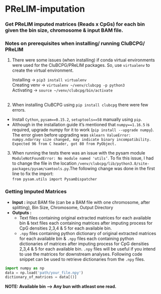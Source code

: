 # PReLIM-imputation
### Get PReLIM imputed matrices (Reads x CpGs) for each bin given the bin size, chromosome &amp; input BAM file.

### Notes on prerequisites when installing/ running CluBCPG/ PReLIM

1) There were some issues (when installing) if conda virtual environments were used for the CluBCPG/PReLIM packages. So, use `virtualenv` to create the virtual environment.

   Installing → `pip3 install virtualenv`\
   Creating venv → `virtualenv ~/venv/clubcpg -p python3`\
   Activating → `source ~/venv/clubcpg/bin/activate` <br />
    <br />
2) When installing CluBCPG using `pip install clubcpg` there were few errors.

 - Install `Cython`, `pysam==0.15.2`, `setuptools==58` manually using `pip`.
 - Although in the installation guide it’s mentioned that `numpy==1.16.5` is required,  upgrade numpy for it to work (`pip install --upgrade numpy`). The error given before upgrading was `sklearn ValueError: numpy.ndarray size changed, may indicate binary incompatibility. Expected 96 from C header, got 80 from PyObject.`

3) When running the tests there was an issue with the pysam module  `ModuleNotFoundError: No module named 'utils’`. To fix this issue, I had to change the file in the location `/venv/clubcpg/lib/python3.8/site-packages/pysam/samtools.py`.The following change was done in the first line to fix the import:\
`from pysam.utils import PysamDispatcher`


### Getting Imputed Matrices 

 - **Input :** input BAM file (can be a BAM file with one chromosome, after splitting), Bin Size, Chromosome, Output Directory
 - **Outputs :** 
   - Text files containing original extracted matrices for each available bin & text files each containing matrices after imputing process for CpG densities 2,3,4 & 5 for each available bin.
   - `.npy` files containing python dictionary of original extracted matrices for each available bin & `.npy` files each containing python dictionaries of matrices after imputing process for CpG densities 2,3,4 & 5 for each available bin. `.npy` files will be useful if you intend to use the matrices for downstream analyses. Following code snippet can be used to retrieve dictionaries from the `.npy` files.
 ```python
import numpy as np
data = np.load('path/your_file.npy')
dictionary_of_matrices = data[()]
```
   
**NOTE: Available bin --> Any bun with atleast one read.**
